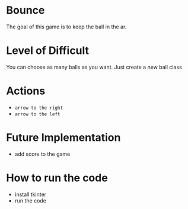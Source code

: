 # Bounce
The goal of this game is to keep the ball in the ar.

# Level of Difficult
You can choose as many balls as you want. Just create a new ball class

# Actions
- `arrow to the right`
- `arrow to the left`

# Future Implementation
- add score to the game

# How to run the code
- install tkinter 
- run the code

